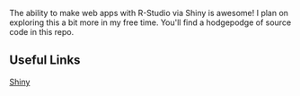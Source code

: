 The ability to make web apps with R-Studio via Shiny is awesome! I plan on exploring this a bit more in my free time. You'll find a hodgepodge of source code in this repo. 


## Useful Links 

[Shiny](http://shiny.rstudio.com)